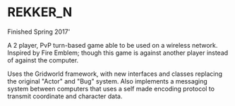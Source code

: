 # REKKER_N
Finished Spring 2017'

A 2 player, PvP turn-based game able to be used on a wireless network.
Inspired by Fire Emblem; though this game is against another player instead of against the computer.

Uses the Gridworld framework, with new interfaces and classes replacing the original "Actor" and "Bug" system.
Also implements a messaging system between computers that uses a self made encoding protocol to transmit coordinate and character data.
